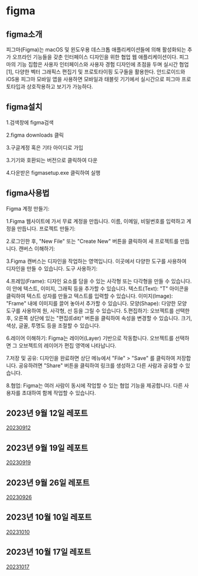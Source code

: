 # figma


##  figma소개
피그마(Figma)는 macOS 및 윈도우용 데스크톱 애플리케이션들에 의해 활성화되는 추가 오프라인 기능들을 갖춘 인터페이스 디자인을 위한 협업 웹 애플리케이션이다. 
피그마의 기능 집합은 사용자 인터페이스와 사용자 경험 디자인에 초점을 두며 실시간 협업[1], 다양한 벡터 그래픽스 편집기 및 프로토타이핑 도구들을 활용한다. 
안드로이드와 iOS용 피그마 모바일 앱을 사용하면 모바일과 태블릿 기기에서 실시간으로 피그마 프로토타입과 상호작용하고 보기가 가능하다.



##  figma설치
1.검색창에 figma검색

2.figma downloads 클릭

3.구글계정 혹은 기타 아이디로 가입

3.기기와 호환되는 버전으로 클릭하여 다운

4.다운받은 figmasetup.exe 클릭하여 실행



##  figma사용법
Figma 계정 만들기:

1.Figma 웹사이트에 가서 무료 계정을 만듭니다.
  이름, 이메일, 비밀번호를 입력하고 계정을 만듭니다.
  프로젝트 만들기:

2.로그인한 후, "New File" 또는 "Create New" 버튼을 클릭하여 새 프로젝트를 만듭니다.
  캔버스 이해하기:

3.Figma 캔버스는 디자인을 작업하는 영역입니다. 이곳에서 다양한 도구를 사용하여 디자인을 만들 수 있습니다.
  도구 사용하기:

4.프레임(Frame): 디자인 요소를 담을 수 있는 사각형 또는 다각형을 만들 수 있습니다. 이 안에 텍스트, 이미지, 그래픽 등을 추가할 수 있습니다.
  텍스트(Text): "T" 아이콘을 클릭하여 텍스트 상자를 만들고 텍스트를 입력할 수 있습니다.
  이미지(Image): "Frame" 내에 이미지를 끌어 놓아서 추가할 수 있습니다.
  모양(Shape): 다양한 모양 도구를 사용하여 원, 사각형, 선 등을 그릴 수 있습니다.
5.편집하기:
  오브젝트를 선택한 후, 오른쪽 상단에 있는 "편집(Edit)" 버튼을 클릭하여 속성을 변경할 수 있습니다. 크기, 색상, 글꼴, 투명도 등을 조절할 수 있습니다.
  
6.레이어 이해하기:
  Figma는 레이어(Layer) 기반으로 작동합니다. 오브젝트를 선택하면 그 오브젝트의 레이어가 편집 영역에 나타납니다.

7.저장 및 공유:
  디자인을 완료하면 상단 메뉴에서 "File" > "Save" 를 클릭하여 저장합니다.
  공유하려면 "Share" 버튼을 클릭하여 링크를 생성하고 다른 사람과 공유할 수 있습니다.

8.협업:
  Figma는 여러 사람이 동시에 작업할 수 있는 협업 기능을 제공합니다. 다른 사용자를 초대하여 함께 작업할 수 있습니다.

##  2023년 9월 12일 레포트
[20230912](https://yuls0202.github.io/figma/0912/1st_rep/index.html)

##  2023년 9월 19일 레포트
[20230919](https://yuls0202.github.io/record/sourcecode/index.html)

##  2023년 9월 26일 레포트
[20230926](https://yuls0202.github.io/portfolio/ch04_mportpolio/mintro.html)

##  2023년 10월 10일 레포트
 [20231010](https://yuls0202.github.io/portfolio2/aaa/page-header.html)
##  2023년 10월 17일 레포트
 [20231017](https://yuls0202.github.io/bsks/)<br>
